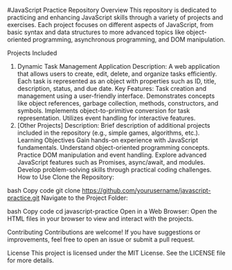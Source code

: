 #JavaScript Practice Repository
Overview
This repository is dedicated to practicing and enhancing JavaScript skills through a variety of projects and exercises. Each project focuses on different aspects of JavaScript, from basic syntax and data structures to more advanced topics like object-oriented programming, asynchronous programming, and DOM manipulation.

Projects Included
1. Dynamic Task Management Application
Description: A web application that allows users to create, edit, delete, and organize tasks efficiently. Each task is represented as an object with properties such as ID, title, description, status, and due date.
Key Features:
Task creation and management using a user-friendly interface.
Demonstrates concepts like object references, garbage collection, methods, constructors, and symbols.
Implements object-to-primitive conversion for task representation.
Utilizes event handling for interactive features.
2. [Other Projects]
Description: Brief description of additional projects included in the repository (e.g., simple games, algorithms, etc.).
Learning Objectives
Gain hands-on experience with JavaScript fundamentals.
Understand object-oriented programming concepts.
Practice DOM manipulation and event handling.
Explore advanced JavaScript features such as Promises, async/await, and modules.
Develop problem-solving skills through practical coding challenges.
How to Use
Clone the Repository:

bash
Copy code
git clone https://github.com/yourusername/javascript-practice.git
Navigate to the Project Folder:

bash
Copy code
cd javascript-practice
Open in a Web Browser: Open the HTML files in your browser to view and interact with the projects.

Contributing
Contributions are welcome! If you have suggestions or improvements, feel free to open an issue or submit a pull request.

License
This project is licensed under the MIT License. See the LICENSE file for more details.
